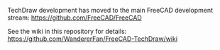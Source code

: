 TechDraw development has moved to the main FreeCAD development stream:  https://github.com/FreeCAD/FreeCAD

See the wiki in this repository for details: https://github.com/WandererFan/FreeCAD-TechDraw/wiki
